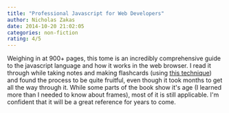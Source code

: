 ```yaml
---
title: "Professional Javascript for Web Developers"
author: Nicholas Zakas
date: 2014-10-20 21:02:05
categories: non-fiction
rating: 4/5
---
```


Weighing in at 900+ pages, this tome is an incredibly comprehensive guide to the javascript language and how it works in the web browser. I read it through while taking notes and making flashcards (using [this technique][1]) and found the process to be quite fruitful, even though it took months to get all the way through it. While some parts of the book show it's age (I learned more than I needed to know about frames), most of it is still applicable. I'm confident that it will be a great reference for years to come.

 [1]: http://sivers.org/learn-js
